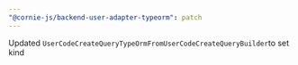 ```yaml
---
"@cornie-js/backend-user-adapter-typeorm": patch
---
```


Updated `UserCodeCreateQueryTypeOrmFromUserCodeCreateQueryBuilder`to set kind
